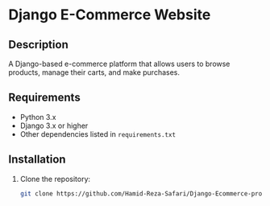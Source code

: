 # Django E-Commerce Website

## Description
A Django-based e-commerce platform that allows users to browse products, manage their carts, and make purchases.

## Requirements
- Python 3.x
- Django 3.x or higher
- Other dependencies listed in `requirements.txt`

## Installation

1. Clone the repository:
   ```bash
   git clone https://github.com/Hamid-Reza-Safari/Django-Ecommerce-project
